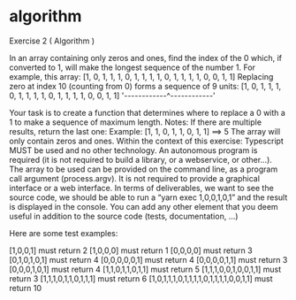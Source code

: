 # algorithm

Exercise 2 ( Algorithm )

In an array containing only zeros and ones, find the index of the 0 which, if converted to 1, will make the longest sequence of the number 1.
For example, this array:
[1, 0, 1, 1, 1, 0, 1, 1, 1, 1, 0, 1, 1, 1, 1, 0, 0, 1, 1]
Replacing zero at index 10 (counting from 0) forms a sequence of 9 units:
[1, 0, 1, 1, 1, 0, 1, 1, 1, 1, 0, 1, 1, 1, 1, 0, 0, 1, 1]
                  '------------^------------'


Your task is to create a function that determines where to replace a 0 with a 1 to make a sequence of maximum length.
Notes:
If there are multiple results, return the last one:
Example: [1, 1, 0, 1, 1, 0, 1, 1] ==> 5
The array will only contain zeros and ones.
Within the context of this exercise:
Typescript MUST be used and no other technology.
An autonomous program is required (it is not required to build a library, or a webservice, or other...). 
The array to be used can be provided on the command line, as a program call argument (process.argv). 
It is not required to provide a graphical interface or a web interface. 
In terms of deliverables, we want to see the source code, we should be able to run a “yarn exec 1,0,0,1,0,1” and the result is displayed in the console. 
You can add any other element that you deem useful in addition to the source code (tests, documentation, ...) 

Here are some test examples: 

[1,0,0,1] must return 2
[1,0,0,0] must return 1
[0,0,0,0] must return 3
[0,1,0,1,0,1] must return 4
[0,0,0,0,0,1] must return 4
[0,0,0,0,1,1] must return 3
[0,0,0,1,0,1] must return 4
[1,1,0,1,1,0,1,1] must return 5
[1,1,1,0,0,1,0,0,1,1] must return 3
[1,1,1,0,1,1,0,1,1,1] must return 6
[1,0,1,1,1,0,1,1,1,1,0,1,1,1,1,0,0,1,1] must return 10
